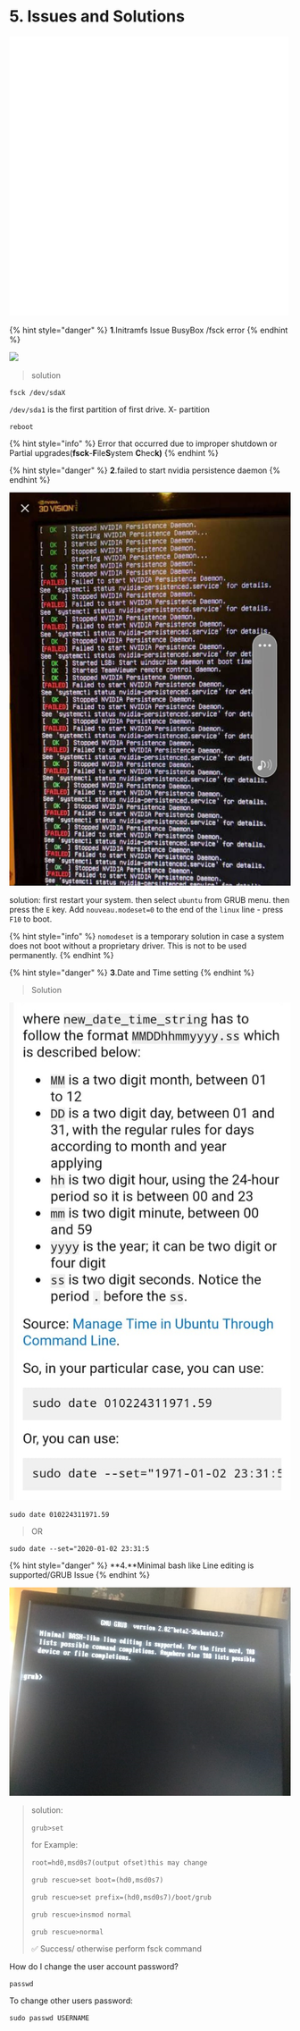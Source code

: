 # 5. Issues and Solutions

![](.gitbook/assets/bug-fixing.gif)

{% hint style="danger" %}
**1**.Initramfs Issue BusyBox /fsck error
{% endhint %}

![](.gitbook/assets/image.jpg)

> solution

```text
fsck /dev/sdaX
```

 `/dev/sda1` is the first partition of first drive. X- partition

```text
reboot
```

{% hint style="info" %}
Error that occurred due to improper shutdown or Partial upgrades\(**fsck**-**F**ile**S**ystem **C**hec**k\)**
{% endhint %}

{% hint style="danger" %}
**2**.failed to start nvidia persistence daemon
{% endhint %}

![](.gitbook/assets/500089300355_338398.jpg)

solution: first restart your system. then select `ubuntu` from GRUB menu. then press the `E` key. Add `nouveau.modeset=0` to the end of the `linux` line - press `F10` to boot.

{% hint style="info" %}
 `nomodeset` is a temporary solution in case a system does not boot without a proprietary driver. This is not to be used permanently.
{% endhint %}

{% hint style="danger" %}
**3**.Date and Time setting
{% endhint %}

> Solution

![](.gitbook/assets/image2.jpg)

```text
sudo date 010224311971.59
```

> OR

```text
sudo date --set="2020-01-02 23:31:5
```

{% hint style="danger" %}
**4.**Minimal bash like Line editing is supported/GRUB Issue
{% endhint %}

![](.gitbook/assets/pic.jpg)

> solution:
>
> `grub>set`
>
> for Example:
>
> `root=hd0,msd0s7(output ofset)this may change`
>
> `grub rescue>set boot=(hd0,msd0s7)`
>
> `grub rescue>set prefix=(hd0,msd0s7)/boot/grub`
>
> `grub rescue>insmod normal`
>
> `grub rescue>normal`
>
> ✅ Success/ otherwise perform  fsck command



How do I change the user account password?

```text
passwd
```

To change other users password:

```text
sudo passwd USERNAME
```

